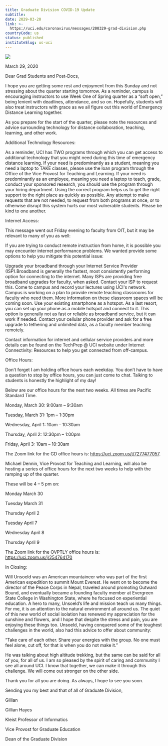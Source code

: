 ```yaml
---
title: Graduate Division COVID-19 Update
subtitle: 
date: 2029-03-20
link: >-
  https://uci.edu/coronavirus/messages/200329-grad-division.php
countryCode: us
status: published
instituteSlug: us-uci
---
```

![](https://web.communications.uci.edu/assets/2015/img/favicon.ico)

March 29, 2020

Dear Grad Students and Post-Docs,

I hope you are getting some rest and enjoyment from this Sunday and not stressing about the quarter starting tomorrow. As a reminder, campus is encouraging instructors to use Week One of Spring quarter as a “soft open,” being lenient with deadlines, attendance, and so on. Hopefully, students will also treat instructors with grace as we all figure out this world of Emergency Distance Learning together.

As you prepare for the start of the quarter, please note the resources and advice surrounding technology for distance collaboration, teaching, learning, and other work.

Additional Technology Resources:

As a reminder, UCI has TWO programs through which you can get access to additional technology that you might need during this time of emergency distance learning. If your need is predominantly as a student, meaning you need a laptop to TAKE classes, please use the loan program through the Office of the Vice Provost for Teaching and Learning. If your need is predominantly as an employee, meaning you need a laptop to teach, grade, conduct your sponsored research, you should use the program through your hiring department. Using the correct program helps us to get the right support to the right place as quickly as possible. Any attempt to make requests that are not needed, to request from both programs at once, or to otherwise disrupt this system hurts our most vulnerable students. Please be kind to one another.

Internet Access:

This message went out Friday evening to faculty from OIT, but it may be relevant to many of you as well:

If you are trying to conduct remote instruction from home, it is possible you may encounter internet performance problems. We wanted provide some options to help you mitigate this potential issue:

Upgrade your broadband through your Internet Service Provider (ISP).Broadband is generally the fastest, most consistently performing option for connecting to the internet. Many ISPs are providing free broadband upgrades for faculty, when asked. Contact your ISP to request this. Come to campus and record your lectures using UCI's network. Campus is working on a plan to provide remote teaching classrooms for faculty who need them. More information on these classroom spaces will be coming soon. Use your existing smartphone as a hotspot. As a last resort, you can set up your phone as a mobile hotspot and connect to it. This option is generally not as fast or reliable as broadband service, but it can work if needed. Contact your cellular phone provider and ask for a free upgrade to tethering and unlimited data, as a faculty member teaching remotely.

Contact information for internet and cellular service providers and more details can be found on the TechPrep @ UCI website under Internet Connectivity: Resources to help you get connected from off-campus.

Office Hours:

Don’t forget I am holding office hours each weekday. You don’t have to have a question to stop by office hours, you can just come to chat. Talking to students is honestly the highlight of my day!

Below are our office hours for the next two weeks. All times are Pacific Standard Time.

Monday, March 30: 9:00am – 9:30am

Tuesday, March 31: 1pm – 1:30pm

Wednesday, April 1: 10am – 10:30am

Thursday, April 2: 12:30pm – 1:00pm

Friday, April 3: 10am – 10:30am

The Zoom link for the GD office hours is: https://uci.zoom.us/j/7277477057.

Michael Dennin, Vice Provost for Teaching and Learning, will also be hosting a series of office hours for the next two weeks to help with the ramping up of the quarter.

These will be 4 – 5 pm on:

Monday March 30

Tuesday March 31

Thursday April 2

Tuesday April 7

Wednesday April 8

Thursday April 9

The Zoom link for the OVPTLY office hours is: https://uci.zoom.us/j/254764170

In Closing:

Will Unsoeld was an American mountaineer who was part of the first American expedition to summit Mount Everest. He went on to become the director of the Peace Corps in Nepal, traveled around promoting Outward Bound, and eventually became a founding faculty member at Evergreen State College in Washington State, where he focused on experiential education. A hero to many, Unsoeld’s life and mission teach us many things. For me, it is an attention to the natural environment all around us. The quiet of this new world of social isolation has renewed my appreciation for the sunshine and flowers, and I hope that despite the stress and pain, you are enjoying these things too. Unsoeld, having conquered some of the toughest challenges in the world, also had this advice to offer about community:

“Take care of each other. Share your energies with the group. No one must feel alone, cut off, for that is when you do not make it.”

He was talking about high altitude trekking, but the same can be said for all of you, for all of us. I am so pleased by the spirit of caring and community I see all around UCI. I know that together, we can make it through this challenge. We will come out stronger on the other side.

Thank you for all you are doing. As always, I hope to see you soon.

Sending you my best and that of all of Graduate Division,

Gillian

Gillian Hayes

Kleist Professor of Informatics

Vice Provost for Graduate Education

Dean of the Graduate Division